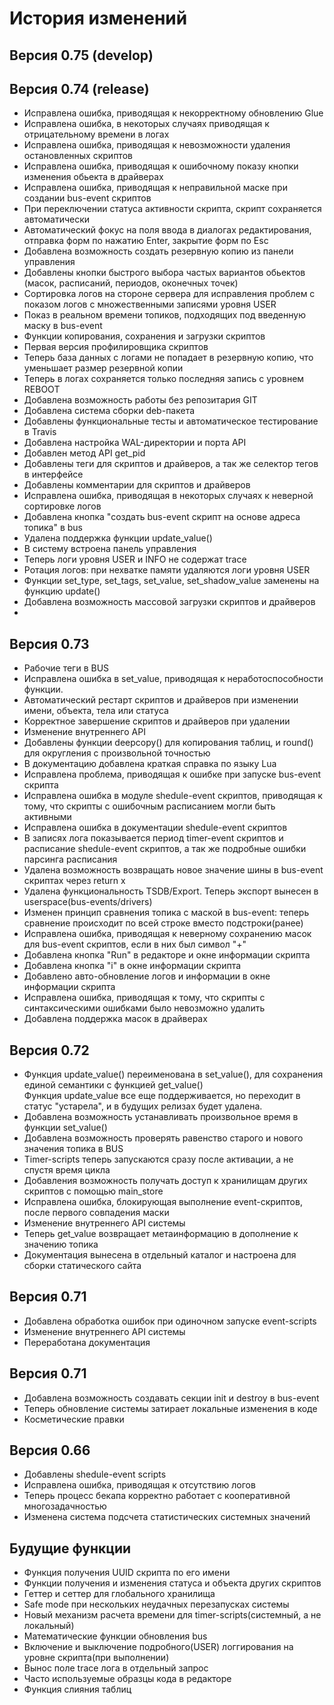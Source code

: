# История изменений

## Версия 0.75 (develop)

## Версия 0.74 (release)

* Исправлена ошибка, приводящая к некорректному обновлению Glue
* Исправлена ошибка, в некоторых случаях приводящая к отрицательному времени в логах
* Исправлена ошибка, приводящая к невозможности удаления остановленных скриптов
* Исправлена ошибка, приводящая к ошибочному показу кнопки изменения обьекта в драйверах
* Исправлена ошибка, приводящая к неправильной маске при создании bus-event скриптов
* При переключении статуса активности скрипта, скрипт сохраняется автоматически
* Автоматический фокус на поля ввода в диалогах редактирования, отправка форм по нажатию Enter, закрытие форм по Esc
* Добавлена возможность создать резервную копию из панели управления
* Добавлены кнопки быстрого выбора частых вариантов обьектов (масок, расписаний, периодов, оконечных точек)
* Сортировка логов на стороне сервера для исправления проблем с показом логов с множественными записями уровня USER
* Показ в реальном времени топиков, подходящих под введенную маску в bus-event
* Функции копирования, сохранения и загрузки скриптов
* Первая версия профилировщика скриптов
* Теперь база данных с логами не попадает в резервную копию, что уменьшает размер резервной копии
* Теперь в логах сохраняется только последняя запись с уровнем REBOOT
* Добавлена возможность работы без репозитария GIT
* Добавлена система сборки deb-пакета
* Добавлены функциональные тесты и автоматическое тестирование в Travis
* Добавлена настройка WAL-директории и порта API
* Добавлен метод API get_pid
* Добавлены теги для скриптов и драйверов, а так же селектор тегов в интерфейсе
* Добавлены комментарии для скриптов и драйверов
* Исправлена ошибка, приводящая в некоторых случаях к неверной сортировке логов
* Добавлена кнопка "создать bus-еvent скрипт на основе адреса топика" в bus
* Удалена поддержка функции update_value()
* В систему встроена панель управления
* Теперь логи уровня USER и INFO не содержат trace
* Ротация логов: при нехватке памяти удаляются логи уровня USER
* Функции set_type, set_tags, set_value, set_shadow_value заменены на функцию update()
* Добавлена возможность массовой загрузки скриптов и драйверов
*

## Версия 0.73

* Рабочие теги в BUS
* Исправлена ошибка в set_value, приводящая к неработоспособности функции.
* Автоматический рестарт скриптов и драйверов при изменении имени, объекта, тела или статуса
* Корректное завершение скриптов и драйверов при удалении
* Изменение внутреннего API 
* Добавлены функции deepcopy() для копирования таблиц, и round() для округления с произвольной точностью
* В документацию добавлена краткая справка по языку Lua
* Исправлена проблема, приводящая к ошибке при запуске bus-event скрипта
* Исправлена ошибка в модуле shedule-event скриптов, приводящая к тому, что скрипты с ошибочным расписанием могли быть активными
* Исправлена ошибка в документации shedule-event скриптов
* В записях лога показывается период timer-event скриптов и расписание shedule-event скриптов, а так же подробные ошибки парсинга расписания
* Удалена возможность возвращать новое значение шины в bus-event скриптах через return x
* Удалена функциональность TSDB/Export. Теперь экспорт вынесен в userspace(bus-events/drivers)
* Изменен принцип сравнения топика с маской в bus-event: теперь сравнение происходит по всей строке вместо подстроки(ранее)
* Исправлена ошибка, приводящая к неверному сохранению масок для bus-event скриптов, если в них был символ "+"
* Добавлена кнопка "Run" в редакторе и окне информации скрипта
* Добавлена кнопка "i" в окне информации скрипта
* Добавлено авто-обновление логов и информации в окне информации скрипта
* Исправлена ошибка, приводящая к тому, что скрипты с синтаксическими ошибками было невозможно удалить
* Добавлена поддержка масок в драйверах

## Версия 0.72

* Функция update_value() переименована в set_value(), для сохранения единой семантики с функцией get_value()  
Функция update_value все еще поддерживается, но переходит в статус "устарела", и в будущих релизах будет удалена. 
* Добавлена возможность устанавливать произвольное время в функции set_value()
* Добавлена возможность проверять равенство старого и нового значения топика в BUS
* Timer-scripts теперь запускаются сразу после активации, а не спустя время цикла
* Добавления возможность получать доступ к хранилищам других скриптов с помощью main_store
* Исправлена ошибка, блокирующая выполнение event-скриптов, после первого совпадения маски
* Изменение внутреннего API системы
* Теперь get_value возвращает метаинформацию в дополнение к значению топика
* Документация вынесена в отдельный каталог и настроена для сборки статического сайта

## Версия 0.71

* Добавлена обработка ошибок при одиночном запуске event-scripts
* Изменение внутреннего API системы
* Переработана документация

## Версия 0.71

* Добавлена возможность создавать секции init и destroy в bus-event
* Теперь обновление системы затирает локальные изменения в коде
* Косметические правки

## Версия 0.66

* Добавлены shedule-event scripts
* Исправлена ошибка, приводящая к отсутствию логов
* Теперь процесс бекапа корректно работает с кооперативной многозадачностью
* Изменена система подсчета статистических системных значений


## Будущие функции
* Функция получения UUID скрипта по его имени
* Функции получения и изменения статуса и объекта других скриптов
* Геттер и сеттер для глобального хранилища
* Safe mode при нескольких неудачных перезапусках системы
* Новый механизм расчета времени для timer-scripts(системный, а не локальный)
* Математические функции обновления bus
* Включение и выключение подробного(USER) логгирования на уровне скрипта(при выполнении)
* Вынос поле trace лога в отдельный запрос
* Часто используемые образцы кода в редакторе
* Функция слияния таблиц
